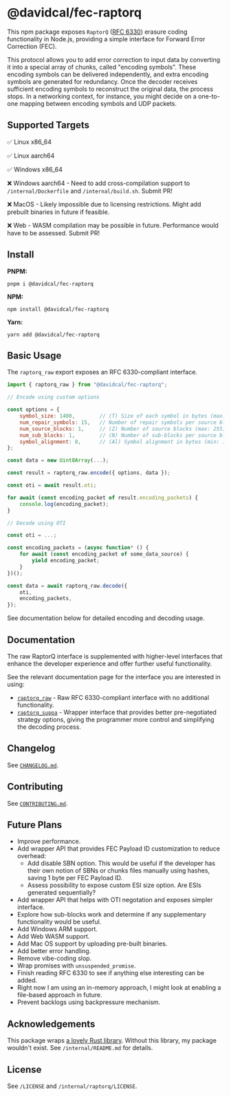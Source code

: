 # @davidcal/fec-raptorq

This npm package exposes `RaptorQ` ([RFC 6330](https://datatracker.ietf.org/doc/html/rfc6330)) erasure coding functionality in Node.js, providing a simple interface for Forward Error Correction (FEC).

This protocol allows you to add error correction to input data by converting it into a special array of chunks, called "encoding symbols". These encoding symbols can be delivered independently, and extra encoding symbols are generated for redundancy. Once the decoder receives sufficient encoding symbols to reconstruct the original data, the process stops. In a networking context, for instance, you might decide on a one-to-one mapping between encoding symbols and UDP packets.

## Supported Targets

✅ Linux x86_64

✅ Linux aarch64

✅ Windows x86_64

❌ Windows aarch64 - Need to add cross-compilation support to `/internal/Dockerfile` and `/internal/build.sh`. Submit PR!

❌ MacOS - Likely impossible due to licensing restrictions. Might add prebuilt binaries in future if feasible.

❌ Web - WASM compilation may be possible in future. Performance would have to be assessed. Submit PR!

## Install

**PNPM:**

```
pnpm i @davidcal/fec-raptorq
```

**NPM:**

```
npm install @davidcal/fec-raptorq
```

**Yarn:**

```
yarn add @davidcal/fec-raptorq
```

## Basic Usage

The `raptorq_raw` export exposes an RFC 6330-compliant interface.

```javascript
import { raptorq_raw } from "@davidcal/fec-raptorq";

// Encode using custom options

const options = {
    symbol_size: 1400,        // (T) Size of each symbol in bytes (max: 65535); must be multiple of symbol_alignment
    num_repair_symbols: 15,   // Number of repair symbols per source block
    num_source_blocks: 1,     // (Z) Number of source blocks (max: 255)
    num_sub_blocks: 1,        // (N) Number of sub-blocks per source block (max: 65535)
    symbol_alignment: 8,      // (Al) Symbol alignment in bytes (min: 1, max: 255)
};

const data = new Uint8Array(...);

const result = raptorq_raw.encode({ options, data });

const oti = await result.oti;

for await (const encoding_packet of result.encoding_packets) {
    console.log(encoding_packet);
}

// Decode using OTI

const oti = ...;

const encoding_packets = (async function* () {
    for await (const encoding_packet of some_data_source) {
        yield encoding_packet;
    }
})();

const data = await raptorq_raw.decode({
    oti,
    encoding_packets,
});
```

See documentation below for detailed encoding and decoding usage.

## Documentation

The raw RaptorQ interface is supplemented with higher-level interfaces that enhance the developer experience and offer further useful functionality.

See the relevant documentation page for the interface you are interested in using:

- [`raptorq_raw`](docs/raptorq_raw.md) - Raw RFC 6330-compliant interface with no additional functionality.
- [`raptorq_suppa`](docs/raptorq_suppa.md) - Wrapper interface that provides better pre-negotiated strategy options, giving the programmer more control and simplifying the decoding process.

## Changelog

See [`CHANGELOG.md`](CHANGELOG.md).

## Contributing

See [`CONTRIBUTING.md`](CONTRIBUTING.md).

## Future Plans

- Improve performance.
- Add wrapper API that provides FEC Payload ID customization to reduce overhead:
  - Add disable SBN option. This would be useful if the developer has their own notion of SBNs or chunks files manually using hashes, saving 1 byte per FEC Payload ID.
  - Assess possibility to expose custom ESI size option. Are ESIs generated sequentially?
- Add wrapper API that helps with OTI negotation and exposes simpler interface.
- Explore how sub-blocks work and determine if any supplementary functionality would be useful.
- Add Windows ARM support.
- Add Web WASM support.
- Add Mac OS support by uploading pre-built binaries.
- Add better error handling.
- Remove vibe-coding slop.
- Wrap promises with `unsuspended_promise`.
- Finish reading RFC 6330 to see if anything else interesting can be added.
- Right now I am using an in-memory approach, I might look at enabling a file-based approach in future.
- Prevent backlogs using backpressure mechanism.

## Acknowledgements

This package wraps [a lovely Rust library](https://github.com/cberner/raptorq). Without this library, my package wouldn't exist. See `/internal/README.md` for details.

## License

See `/LICENSE` and `/internal/raptorq/LICENSE`.
